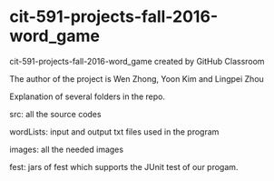 # cit-591-projects-fall-2016-word_game
cit-591-projects-fall-2016-word_game created by GitHub Classroom

The author of the project is Wen Zhong, Yoon Kim and Lingpei Zhou

Explanation of several folders in the repo.

src: all the source codes

wordLists: input and output txt files used in the program

images: all the needed images

fest: jars of fest which supports the JUnit test of our progam.

